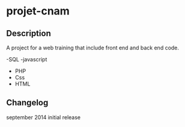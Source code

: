 # projet-cnam

## Description 
A project for a web training that include front end and back end code.

 -SQL
 -javascript
- PHP
- Css
- HTML

## Changelog 
september 2014 initial release
